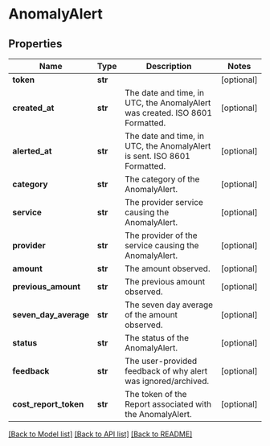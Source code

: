 # AnomalyAlert

## Properties
Name | Type | Description | Notes
------------ | ------------- | ------------- | -------------
**token** | **str** |  | [optional] 
**created_at** | **str** | The date and time, in UTC, the AnomalyAlert was created. ISO 8601 Formatted. | [optional] 
**alerted_at** | **str** | The date and time, in UTC, the AnomalyAlert is sent. ISO 8601 Formatted. | [optional] 
**category** | **str** | The category of the AnomalyAlert. | [optional] 
**service** | **str** | The provider service causing the AnomalyAlert. | [optional] 
**provider** | **str** | The provider of the service causing the AnomalyAlert. | [optional] 
**amount** | **str** | The amount observed. | [optional] 
**previous_amount** | **str** | The previous amount observed. | [optional] 
**seven_day_average** | **str** | The seven day average of the amount observed. | [optional] 
**status** | **str** | The status of the AnomalyAlert. | [optional] 
**feedback** | **str** | The user-provided feedback of why alert was ignored/archived. | [optional] 
**cost_report_token** | **str** | The token of the Report associated with the AnomalyAlert. | [optional] 

[[Back to Model list]](../README.md#documentation-for-models) [[Back to API list]](../README.md#documentation-for-api-endpoints) [[Back to README]](../README.md)



